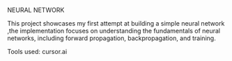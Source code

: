 NEURAL NETWORK

This project showcases my first attempt at building a simple neural network ,the implementation focuses on understanding the fundamentals of neural networks, including forward propagation, backpropagation, and training.

Tools used:
cursor.ai




